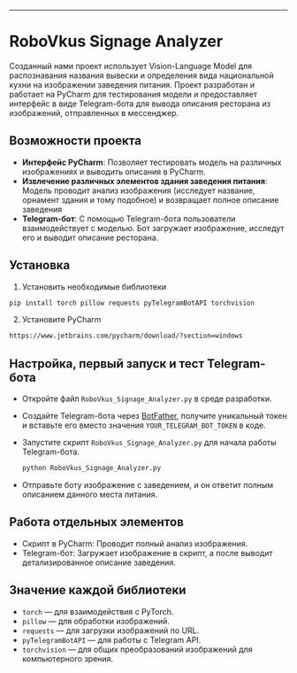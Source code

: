 
---

# RoboVkus Signage Analyzer

Созданный нами проект использует Vision-Language Model для распознавания названия вывески и определения вида национальной кухни на изображении заведения питания. Проект разработан и работает на PyCharm для тестирования модели и предоставляет интерфейс в виде Telegram-бота для вывода описания ресторана из изображений, отправленных в мессенджер.

## Возможности проекта
 - **Интерфейс PyCharm**: Позволяет тестировать модель на различных изображениях и выводить описания в PyCharm.
 - **Извлечение различных элементов здания заведения питания**: Модель проводит анализ изображения (исследует название, орнамент здания и тому подобное) и возвращает полное описание заведения
 - **Telegram-бот**: С помощью Telegram-бота пользователи взаимодействует с моделью. Бот загружает изображение, исследут его и выводит описание ресторана.

## Установка

 1. Установить необходимые библиотеки

   ```bash
   pip install torch pillow requests pyTelegramBotAPI torchvision
   ```

2. Установите PyCharm
    
```bash
https://www.jetbrains.com/pycharm/download/?section=windows
```
## Настройка, первый запуск и тест Telegram-бота
 - Откройте файл `RoboVkus_Signage_Analyzer.py` в среде разработки.
 - Создайте Telegram-бота через [BotFather](https://t.me/BotFather), получите уникальный токен и вставьте его вместо значения `YOUR_TELEGRAM_BOT_TOKEN` в коде.
 - Запустите скрипт `RoboVkus_Signage_Analyzer.py` для начала работы Telegram-бота.
 
    ```bash
    python RoboVkus_Signage_Analyzer.py
    ```
- Отправьте боту изображение с заведением, и он ответит полным описанием данного места питания.

## Работа отдельных элементов
- Скрипт в PyCharm: Проводит полный анализ изображения.
- Telegram-бот: Загружает изображение в скрипт, а после выводит детализированное описание заведения.
## Значение каждой библиотеки
- `torch` — для взаимодействия с PyTorch.
- `pillow` — для обработки изображений.
- `requests` — для загрузки изображений по URL.
- `pyTelegramBotAPI` — для работы с Telegram API.
- `torchvision` — для общих преобразований изображений для компьютерного зрения.
